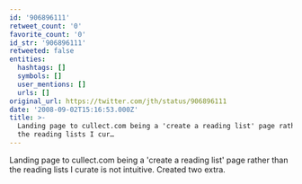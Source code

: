 ```yaml
---
id: '906896111'
retweet_count: '0'
favorite_count: '0'
id_str: '906896111'
retweeted: false
entities:
  hashtags: []
  symbols: []
  user_mentions: []
  urls: []
original_url: https://twitter.com/jth/status/906896111
date: '2008-09-02T15:16:53.000Z'
title: >-
  Landing page to cullect.com being a 'create a reading list' page rather than
  the reading lists I cur…
---
```


Landing page to cullect.com being a 'create a reading list' page rather than the reading lists I curate is not intuitive. Created two extra.